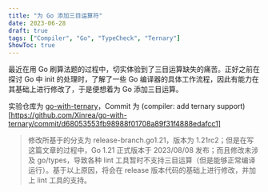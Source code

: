```yaml
---
title: "为 Go 添加三目运算符"
date: 2023-06-28
draft: true
tags: ["Compiler", "Go", "TypeCheck", "Ternary"]
ShowToc: true
---
```


最近在用 Go 刷算法题的过程中，切实体验到了三目运算缺失的痛苦。正好之前在探讨 Go 中 init 的处理时，了解了一些 Go 编译器的具体工作流程，因此有能力在其基础上进行修改了，于是便想着为 Go 添加三目运算。

实验仓库为 [go-with-ternary](https://github.com/Xinrea/go-with-ternary)，Commit 为 (compiler: add ternary support)[https://github.com/Xinrea/go-with-ternary/commit/d68053553fb98988f01708a89f31f4888edafcc1]

> 修改所基于的分支为 release-branch.go1.21，版本为 1.21rc2；但是在写这篇文章的过程中，Go 1.21 正式版本于 2023/08/08 发布；而且修改未涉及 go/types，导致各种 lint 工具暂时不支持三目运算（但是能够正常编译运行）。基于以上原因，将会在 release 版本代码的基础上进行修改，并加上 lint 工具的支持。
